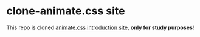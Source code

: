 # clone-animate.css site

This repo is cloned [animate.css introduction site](daneden.github.io/animate.css/), **only for study purposes**!
